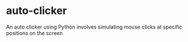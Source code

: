 # auto-clicker
An auto clicker using Python involves simulating mouse clicks at specific positions on the screen
